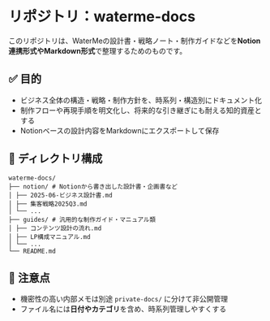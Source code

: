 # リポジトリ：waterme-docs

このリポジトリは、WaterMeの設計書・戦略ノート・制作ガイドなどを**Notion連携形式やMarkdown形式**で整理するためのものです。

## ✅ 目的
- ビジネス全体の構造・戦略・制作方針を、時系列・構造別にドキュメント化
- 制作フローや再現手順を明文化し、将来的な引き継ぎにも耐える知的資産とする
- Notionベースの設計内容をMarkdownにエクスポートして保存

## 📂 ディレクトリ構成
```
waterme-docs/
├── notion/ # Notionから書き出した設計書・企画書など
│ ├── 2025-06-ビジネス設計書.md
│ ├── 集客戦略2025Q3.md
│ └── ...
├── guides/ # 汎用的な制作ガイド・マニュアル類
│ ├── コンテンツ設計の流れ.md
│ ├── LP構成マニュアル.md
│ └── ...
└── README.md
```

## 🔐 注意点
- 機密性の高い内部メモは別途 `private-docs/` に分けて非公開管理
- ファイル名には**日付やカテゴリ**を含め、時系列管理しやすくする


